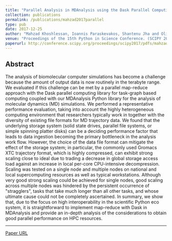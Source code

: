 ```yaml
---
title: "Parallel Analysis in MDAnalysis using the Dask Parallel Computing Library"
collection: publications
permalink: /publications/mahzad2017parallel
type: pub
date: 2017-12-25
author: "Mahzad Khoshlessan, Ioannis Paraskevakos, Shantenu Jha and Oliver Beckstein"
venue: "Proceedings of the 15th Python in Science Conference. (SCIPY 2017)"
paperurl: http://conference.scipy.org/proceedings/scipy2017/pdfs/mahzad_khoslessan.pdf
---
```


## Abstract

The analysis of biomolecular computer simulations has become a
challenge because the amount of output data is now routinely in the terabyte
range. We evaluated if this challenge can be met by a parallel map-reduce
approach with the Dask parallel computing library for task-graph based computing
coupled with our MDAnalysis Python library for the analysis of molecular
dynamics (MD) simulations. We performed a representative performance evaluation,
taking into account the highly heterogeneous computing environment that
researchers typically work in together with the diversity of existing file formats
for MD trajectory data. We found that the underlying storage system (solid state
drives, parallel file systems, or simple spinning platter disks) can be a deciding
performance factor that leads to data ingestion becoming the primary bottleneck
in the analysis work flow. However, the choice of the data file format can mitigate
the effect of the storage system; in particular, the commonly used Gromacs XTC
trajectory format, which is highly compressed, can exhibit strong scaling close to
ideal due to trading a decrease in global storage access load against an increase
in local per-core CPU-intensive decompression. Scaling was tested on a single
node and multiple nodes on national and local supercomputing resources as well
as typical workstations. Although very good strong scaling could be achieved for
single nodes, good scaling across multiple nodes was hindered by the persistent
occurrence of "stragglers", tasks that take much longer than all other tasks, and
whose ultimate cause could not be completely ascertained. In summary, we
show that, due to the focus on high interoperability in the scientific Python eco
system, it is straightforward to implement map-reduce with Dask in MDAnalysis
and provide an in-depth analysis of the considerations to obtain good parallel
performance on HPC resources.

---

[Paper URL](http://conference.scipy.org/proceedings/scipy2017/pdfs/mahzad_khoslessan.pdf)
